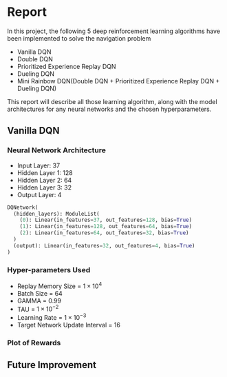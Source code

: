 
# Report

In this project, the following 5 deep reinforcement learning algorithms have been implemented to solve the navigation problem 

- Vanilla DQN
- Double DQN
- Prioritized Experience Replay DQN
- Dueling DQN
- Mini Rainbow DQN(Double DQN + Prioritized Experience Replay DQN + Dueling DQN)

This report  will describe all those learning algorithm, along with  the model architectures for any neural networks and the chosen hyperparameters.

## Vanilla DQN

### Neural Network Architecture

- Input Layer: 37
- Hidden Layer 1: 128
- Hidden Layer 2: 64
- Hidden Layer 3: 32
- Output Layer: 4

~~~python
DQNetwork(
  (hidden_layers): ModuleList(
    (0): Linear(in_features=37, out_features=128, bias=True)
    (1): Linear(in_features=128, out_features=64, bias=True)
    (2): Linear(in_features=64, out_features=32, bias=True)
  )
  (output): Linear(in_features=32, out_features=4, bias=True)
)
~~~



### Hyper-parameters Used

- Replay Memory Size = $1 \times 10^4$
- Batch Size = $64$
- GAMMA = $0.99$
- TAU = $1 \times 10^{-2}$
- Learning Rate = $1 \times 10^{-3}$
- Target Network Update Interval = $16$

### Plot of Rewards

## Future Improvement

